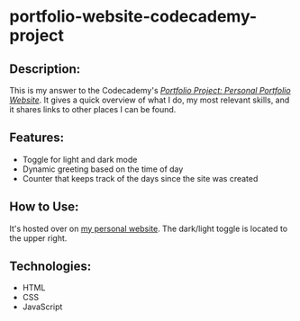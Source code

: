 # portfolio-website-codecademy-project

## Description:

This is my answer to the Codecademy's [*Portfolio Project: Personal Portfolio Website*](https://www.codecademy.com/paths/front-end-engineer-career-path/tracks/fecp-22-html-portfolio-project-personal-portfolio-website/modules/wdcp-22-personal-portfolio-project/kanban_projects/portfolio-website). It gives a quick overview of what I do, my most relevant skills, and it shares links to other places I can be found.

## Features: 
- Toggle for light and dark mode
- Dynamic greeting based on the time of day
- Counter that keeps track of the days since the site was created

## How to Use:
It's hosted over on [my personal website](https://robiniversen.com/portfolio-website-codecademy-project/index.html). The dark/light toggle is located to the upper right.

## Technologies:
- HTML
- CSS
- JavaScript
